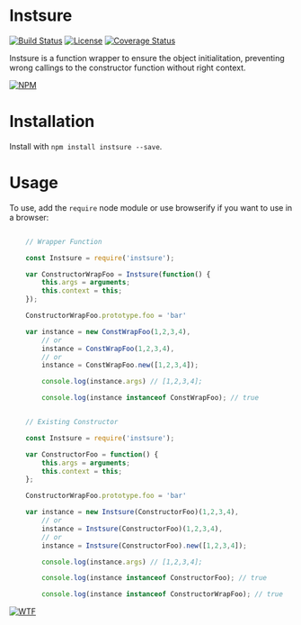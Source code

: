 # Instsure

[![Build Status][travis-img]][travis-url]
[![License][license-img]][license-url]
[![Coverage Status][coverage-img]][coverage-url]

Instsure is a function wrapper to ensure the object initialitation, preventing wrong callings to the constructor function without right context.

[![NPM][npm-img]][npm-url]

Installation
============

Install with `npm install instsure --save`.

Usage
=====

To use, add the `require` node module or use browserify if you want to use in a browser:

```JavaScript

    // Wrapper Function

    const Instsure = require('instsure');

    var ConstructorWrapFoo = Instsure(function() {
        this.args = arguments;
        this.context = this;
    });

    ConstructorWrapFoo.prototype.foo = 'bar'

    var instance = new ConstWrapFoo(1,2,3,4),
        // or
        instance = ConstWrapFoo(1,2,3,4),
        // or
        instance = ConstWrapFoo.new([1,2,3,4]);

        console.log(instance.args) // [1,2,3,4];

        console.log(instance instanceof ConstWrapFoo); // true
```


```JavaScript

    // Existing Constructor

    const Instsure = require('instsure');

    var ConstructorFoo = function() {
        this.args = arguments;
        this.context = this;
    };

    ConstructorWrapFoo.prototype.foo = 'bar'

    var instance = new Instsure(ConstructorFoo)(1,2,3,4),
        // or
        instance = Instsure(ConstructorFoo)(1,2,3,4),
        // or
        instance = Instsure(ConstructorFoo).new([1,2,3,4]);

        console.log(instance.args) // [1,2,3,4];

        console.log(instance instanceof ConstructorFoo); // true

        console.log(instance instanceof ConstructorWrapFoo); // true
```


[![WTF][wtfpl-img]][wtfpl-url]

[site-url]: https://github.com/rubeniskov/instsure

[npm-url]: https://www.npmjs.com/package/instsure
[npm-img]: https://nodei.co/npm/instsure.png?downloads=true

[travis-url]: https://travis-ci.org/rubeniskov/instsure?branch=master
[travis-img]: https://travis-ci.org/rubeniskov/instsure.svg?style=flat-square

[license-url]: LICENSE
[license-img]: https://img.shields.io/badge/license-WTFPL-blue.svg?style=flat-square

[coverage-url]: https://codecov.io/github/rubeniskov/instsure
[coverage-img]: https://img.shields.io/codecov/c/github/rubeniskov/instsure.svg?style=flat-square

[wtfpl-url]: http://www.wtfpl.net/
[wtfpl-img]: http://www.wtfpl.net/wp-content/uploads/2012/12/wtfpl.svg

